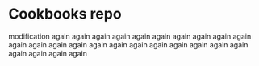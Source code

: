 # Cookbooks repo

modification again again again again again again again again again again again again again again again again again again again again again again again again again again